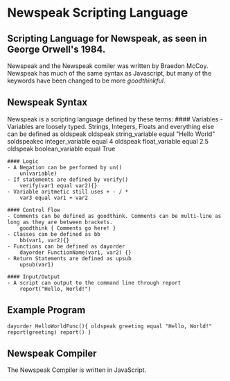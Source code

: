# Newspeak Scripting Language
## Scripting Language for Newspeak, as seen in George Orwell's 1984.

Newspeak and the Newspeak comiler was written by Braedon McCoy. Newspeak has much of the same syntax as Javascript, but many of the keywords have been changed to be more *goodthinkful*.

## Newspeak Syntax
Newspeak is a scripting language defined by these terms:
	#### Variables
	- Variables are loosely typed. Strings, Integers, Floats and everything else can be defined as oldspeak
		oldspeak string_variable equal "Hello World"
		soldspeakec integer_variable equal 4
		oldspeak float_variable equal 2.5
		oldspeak boolean_variable equal True

	#### Logic
	- A Negation can be performed by un()
		un(variable)
	- If statements are defined by verify()
		verify(var1 equal var2){}
	- Variable aritmetic still uses + - / *
		var3 equal var1 + var2

	#### Control Flow
	- Comments can be defined as goodthink. Comments can be multi-line as long as they are between brackets.
		goodthink { Comments go here! }
	- Classes can be defined as bb
		bb(var1, var2){}
	- Functions can be defined as dayorder
		dayorder FunctionName(var1, var2) {}
	- Return Statements are defined as upsub
		upsub(var1)

	#### Input/Output
	- A script can output to the command line through report
		report("Hello, World!")

## Example Program

`dayorder HelloWorldFunc(){
	oldspeak greeting equal "Hello, World!"
	report(greeting)
	report()
	}`

## Newspeak Compiler
The Newspeak Compiler is written in JavaScript.